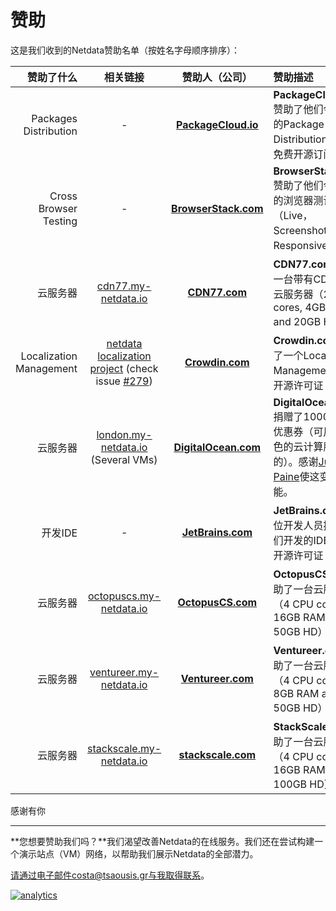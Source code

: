 # 赞助

这是我们收到的Netdata赞助名单（按姓名字母顺序排序）：

赞助了什么|相关链接|赞助人（公司）|赞助描述
----:|:-----:|:---:|:-----------
Packages Distribution|-|**[PackageCloud.io](https://packagecloud.io/)**|**PackageCloud.io**赞助了他们令人敬畏的Package Distribution服务的免费开源订阅
Cross Browser Testing|-|**[BrowserStack.com](https://www.browserstack.com/)**|**BrowserStack.com**赞助了他们令人敬畏的浏览器测试服务（Live，Screenshots，Responsive）
云服务器|[cdn77.my-netdata.io](http://cdn77.my-netdata.io)|**[CDN77.com](https://www.cdn77.com/)**|**CDN77.com**赞助了一台带有CDN服务的云服务器（2 CPU cores, 4GB RAM and 20GB HD）
Localization Management|[netdata localization project](https://crowdin.com/project/netdata) (check issue [#279](https://github.com/netdata/netdata/issues/279))|**[Crowdin.com](https://crowdin.com/)**|**Crowdin.com**赞助了一个Localization Management项目的开源许可证
云服务器|[london.my-netdata.io](https://london.my-netdata.io) (Several VMs)|**[DigitalOcean.com](https://www.digitalocean.com/)**|**DigitalOcean.com**捐赠了1000美元的优惠券（可用于其出色的云计算服务的）。感谢[Justin Paine](https://github.com/xxdesmus)使这变为可能。
开发IDE|-|**[JetBrains.com](https://www.jetbrains.com/)**|**JetBrains.com**为4位开发人员提供了他们开发的IDE的1年开源许可证
云服务器|[octopuscs.my-netdata.io](https://octopuscs.my-netdata.io)|**[OctopusCS.com](https://octopuscs.com/)**|**OctopusCS.com**赞助了一台云服务器（4 CPU cores, 16GB RAM and 50GB HD）
云服务器|[ventureer.my-netdata.io](https://ventureer.my-netdata.io)|**[Ventureer.com](https://ventureer.com/)**|**Ventureer.com**赞助了一台云服务器（4 CPU cores, 8GB RAM and 50GB HD）
云服务器|[stackscale.my-netdata.io](https://stackscale.my-netdata.io)|**[stackscale.com](https://www.stackscale.com/)**|**StackScale.com**赞助了一台云服务器（4 CPU cores, 16GB RAM and 100GB HD）

感谢有你

---

**您想要赞助我们吗？**我们渴望改善Netdata的在线服务。我们还在尝试构建一个演示站点（VM）网络，以帮助我们展示Netdata的全部潜力。

请通过电子邮件costa@tsaousis.gr与我取得联系。

[![analytics](https://www.google-analytics.com/collect?v=1&aip=1&t=pageview&_s=1&ds=github&dr=https%3A%2F%2Fgithub.com%2Fnetdata%2Fnetdata&dl=https%3A%2F%2Fmy-netdata.io%2Fgithub%2Fdocs%2FDonations-netdata-has-received&_u=MAC~&cid=5792dfd7-8dc4-476b-af31-da2fdb9f93d2&tid=UA-64295674-3)]()
